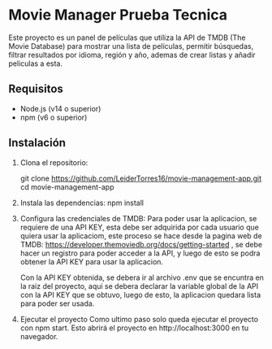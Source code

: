 # Movie Manager Prueba Tecnica

Este proyecto es un panel de películas que utiliza la API de TMDB (The Movie Database) para mostrar una lista de películas, permitir búsquedas, filtrar resultados por idioma, región y año, ademas de crear listas y añadir peliculas a esta.

## Requisitos

- Node.js (v14 o superior)
- npm (v6 o superior)

## Instalación

1. Clona el repositorio:

   git clone https://github.com/LeiderTorres16/movie-management-app.git
   cd movie-management-app

2. Instala las dependencias:
    npm install

3. Configura las credenciales de TMDB:
    Para poder usar la aplicacion, se requiere de una API KEY, esta debe ser adquirida por cada usuario que quiera usar la aplicaciom, este proceso se hace desde la pagina web de TMDB: https://developer.themoviedb.org/docs/getting-started , se debe hacer un registro para poder acceder a la API, y luego de esto se podra obtener la API KEY para usar la aplicacion.

    Con la API KEY obtenida, se debera ir al archivo .env que se encuntra en la raiz del proyecto, aqui se debera declarar la variable global de la API con la API KEY que se obtuvo, luego de esto, la aplicacion quedara lista para poder ser usada.
    
4. Ejecutar el proyecto
    Como ultimo paso solo queda ejecutar el proyecto con npm start.
    Esto abrirá el proyecto en http://localhost:3000 en tu navegador.